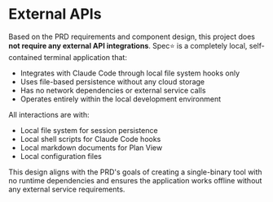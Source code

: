 # External APIs

Based on the PRD requirements and component design, this project does **not require any external API integrations**. Spec⭐️ is a completely local, self-contained terminal application that:

- Integrates with Claude Code through local file system hooks only
- Uses file-based persistence without any cloud storage
- Has no network dependencies or external service calls
- Operates entirely within the local development environment

All interactions are with:
- Local file system for session persistence
- Local shell scripts for Claude Code hooks
- Local markdown documents for Plan View
- Local configuration files

This design aligns with the PRD's goals of creating a single-binary tool with no runtime dependencies and ensures the application works offline without any external service requirements.
